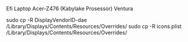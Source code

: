 Efi Laptop Acer-Z476 (Kabylake Prosessor) Ventura

sudo cp -R DisplayVendorID-dae /Library/Displays/Contents/Resources/Overrides/
sudo cp -R icons.plist /Library/Displays/Contents/Resources/Overrides/
